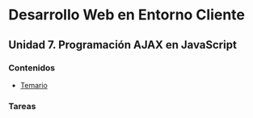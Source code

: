 # Desarrollo Web en Entorno Cliente 
## Unidad 7. Programación AJAX en JavaScript

### Contenidos 
* [Temario](https://github.com/nebulavision/DAW/blob/main/DWEC/DWEC07/temario)

### Tareas 
